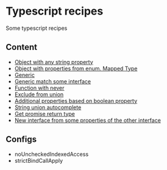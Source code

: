 # Typescript recipes

Some typescript recipes

## Content
- [Object with any string property](recipes/any-string-property.ts)
- [Object with properties from enum. Mapped Type](recipes/all-properties-from-enum.ts)
- [Generic](recipes/generic.ts)
- [Generic match some interface](recipes/generic-match-interface.ts)
- [Function with never](recipes/never.ts)
- [Exclude from union](recipes/exclude-from-union.ts)
- [Additional properties based on boolean property](recipes/additonal-properties-based-on-bool-prop.ts)
- [String union autocomplete](recipes/string-union-autocomplate.ts)
- [Get promise return type](recipes/get-promise-return-type.ts) 
- [New interface from some properties of the other interface](recipes/new-interface-from-some-properties-of-other-interface.ts)

## Configs

- noUncheckedIndexedAccess
- strictBindCallApply